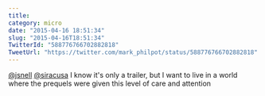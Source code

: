 ```yaml
---
title: 
category: micro
date: "2015-04-16 18:51:34"
slug: "2015-04-16T18:51:34"
TwitterId: "588776766702882818"
TweetUrl: "https://twitter.com/mark_philpot/status/588776766702882818"
---
```


[@jsnell](https://twitter.com/jsnell) [@siracusa](https://twitter.com/siracusa)
I know it's only a trailer, but I want to live in a world where the prequels
were given this level of care and attention
